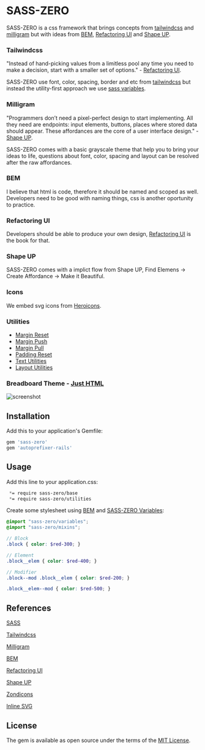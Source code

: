 # SASS-ZERO

SASS-ZERO is a css framework that brings concepts from [tailwindcss](https://tailwindcss.com) and [milligram](https://milligram.io) but with ideas from [BEM](http://getbem.com/naming), [Refactoring UI](https://refactoringui.com/book) and [Shape UP](https://basecamp.com/shapeup).

### Tailwindcss

"Instead of hand-picking values from a limitless pool any time you need to make a decision, start with a smaller set of options." - [Refactoring UI](https://refactoringui.com/book).

SASS-ZERO use font, color, spacing, border and etc from [tailwindcss](https://tailwindcss.com) but instead the utility-first approach we use [sass variables](https://sass-lang.com/documentation/variables).

### Milligram

"Programmers don’t need a pixel-perfect design to start implementing. All they need are endpoints: input elements, buttons, places where stored data should appear. These affordances are the core of a user interface design." - [Shape UP](https://basecamp.com/shapeup/3.2-chapter-10#affordances-before-pixel-perfect-screens).

SASS-ZERO comes with a basic grayscale theme that help you to bring your ideas to life, questions about font, color, spacing and layout can be resolved after the raw affordances.

### BEM

I believe that html is code, therefore it should be named and scoped as well. Developers need to be good with naming things, css is another oportunity to practice.

### Refactoring UI

Developers should be able to produce your own design, [Refactoring UI](https://refactoringui.com/book) is the book for that.

### Shape UP

SASS-ZERO comes with a implict flow from Shape UP, Find Elemens -> Create Affordance -> Make it Beautiful.

### Icons

We embed svg icons from [Heroicons](https://github.com/refactoringui/heroicons).

### Utilities

- [Margin Reset](https://github.com/lazaronixon/sass-zero/blob/master/app/assets/stylesheets/sass-zero/utilities/flush.scss)
- [Margin Push](https://github.com/lazaronixon/sass-zero/blob/master/app/assets/stylesheets/sass-zero/utilities/push.scss)
- [Margin Pull](https://github.com/lazaronixon/sass-zero/blob/master/app/assets/stylesheets/sass-zero/utilities/pull.scss)
- [Padding Reset](https://github.com/lazaronixon/sass-zero/blob/master/app/assets/stylesheets/sass-zero/utilities/unpad.scss)
- [Text Utilities](https://github.com/lazaronixon/sass-zero/blob/master/app/assets/stylesheets/sass-zero/utilities/text.scss)
- [Layout Utilities](https://github.com/lazaronixon/sass-zero/blob/master/app/assets/stylesheets/sass-zero/utilities/layout.scss)


### Breadboard Theme - [Just HTML](https://github.com/lazaronixon/sass-zero/blob/master/Example.html)

![screenshot](https://nixo-etc.s3-sa-east-1.amazonaws.com/Screenshot_2020-02-18+Routeend.png)

## Installation

Add this to your application's Gemfile:

```ruby
gem 'sass-zero'
gem 'autoprefixer-rails'
```

## Usage

Add this line to your application.css:

```css
 *= require sass-zero/base
 *= require sass-zero/utilities
```

Create some stylesheet using [BEM](http://getbem.com/naming) and [SASS-ZERO Variables](https://github.com/lazaronixon/sass-zero/blob/master/vendor/assets/stylesheets/sass-zero/variables.scss):

```scss
@import "sass-zero/variables";
@import "sass-zero/mixins";

// Block
.block { color: $red-300; }

// Element
.block__elem { color: $red-400; }

// Modifier
.block--mod .block__elem { color: $red-200; }

.block__elem--mod { color: $red-500; }

```

## References

[SASS](https://sass-lang.com)

[Tailwindcss](https://tailwindcss.com)

[Milligram](https://milligram.io)

[BEM](http://getbem.com/naming)

[Refactoring UI](https://refactoringui.com/book)

[Shape UP](https://basecamp.com/shapeup)

[Zondicons](http://www.zondicons.com)

[Inline SVG](https://github.com/jamesmartin/inline_svg)

## License

The gem is available as open source under the terms of the [MIT License](https://opensource.org/licenses/MIT).
